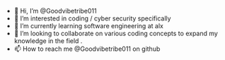 - 👋 Hi, I’m @Goodvibetribe011
- 👀 I’m interested in coding / cyber security specifically
- 🌱 I’m currently learning software engineering at alx
- 💞️ I’m looking to collaborate on various coding concepts to expand my knowledge in the field .
- 📫 How to reach me @Goodvibetribe011 on github 

<!---
Goodvibetribe011/Goodvibetribe011 is a ✨ special ✨ repository because its `README.md` (this file) appears on your GitHub profile.
You can click the Preview link to take a look at your changes.
--->

